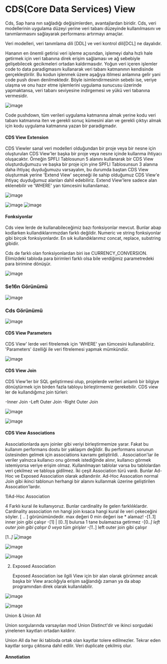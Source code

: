 # CDS(Core Data Services) View

  Cds, Sap hana nın sağladığı değişimlerden, avantajlardan biridir.
Cds, veri modellerinin uygulama düzeyi yerine veri tabanı düzeyinde kullanılmasını ve tanımlanmasını sağlayarak performansı artırmayı amaçlar.

  Veri modelleri, veri tanımlama dili [DDL] ve veri kontrol dili[DCL] ne dayalıdır.

  Hananın en önemli getirisi veri işleme açısından, işlemeyi daha hızlı hale getirmek için veri tabanına direk erişim sağlaması ve ağ sebebiyle gelişebilecek gecikmeleri ortadan kaldırmasıdır.
Yoğun veri içeren işlemler  code to data paradigmasını kullanarak veri tabanı katmanının kendisinde gerçekleştirilir. Bu kodun işlenmek üzere aşağıya itilmesi anlamına gelir yani code push down denilmektedir. Böyle isimlendirmesinin sebebi ise, veriye ulaşma ve onu hazır etme işlemlerini uygulama sunucusu üzerinde yapmaktansa, veri tabanı seviyesine indirgemesi ve yükü veri tabanına vermesidir. 

![image](https://user-images.githubusercontent.com/76265899/202611456-918e2cfb-6d46-47f6-8cea-a6b3fdd3b939.png)

  Code pushdown, tüm verileri uygulama katmanına almak yerine kodu veri tabanı katmanına iten ve gerekli sonuç kümesini alan ve gerekli çıktıyı almak için kodu uygulama katmanına yazan bir paradigmadır.

#### CDS View Extension 

  CDS Viewler sanal veri modelleri olduğundan bir proje veya bir nesne için oluşturulan CDS View'ler başka bir proje veya nesne içinde kullanma ihtiyacı oluşacaktır. 
Örneğin SPFLI Tablosunun 5 alanını kullanarak bir CDS View oluşturduğumuzu ve başka bir proje için yine SPFLI Tablosunsun 3 alanına daha ihtiyaç duyduğumuzu varsayalım, bu durumda baştan CDS View oluşturmak yerine 'Extend View' seçeneği ile sahip olduğumuz CDS View'e ihtiyaç duyduğumuz alanları dahil edebiliriz. Extend View'lere sadece alan eklenebilir ve 'WHERE' yan tümcesini kullanılamaz.

![image](https://user-images.githubusercontent.com/76265899/202612936-6b5b5749-0c0c-4207-b0d2-2cf2ebc82598.png)

![image](https://user-images.githubusercontent.com/76265899/202613492-ee4ea526-f290-4fce-b104-58fac4768bb0.png)
![image](https://user-images.githubusercontent.com/76265899/202613538-f24fcccf-9272-4c62-a523-7dc8975ac003.png)

#### Fonksiyonlar

  Cds view lerde de kullanabileceğimiz bazı fonksiyonlar mevcut. Bunlar abap kodlarken kullandıklarırmızdan farklı değildir. Numeric ve string fonksiyonlar gibi birçok fonksiyonlardır. En sık kullandıklarımız concat, replace, substring gibidir.
  
  Cds de farklı olan fonksiyonlardan biri ise CURRENCY_CONVERSION.
  Elimizdeki tabloda para birimleri farklı olsa bile verdiğimiz parametredeki para birimine dönüşür.

![image](https://user-images.githubusercontent.com/76265899/202614248-3d8a5649-9329-4adc-8c93-8f3b2720271f.png)
### Se16n Görünümü
![image](https://user-images.githubusercontent.com/76265899/202614369-6ff76e39-7e93-4b49-a2f2-6c92ccaf98ff.png)

### Cds Görünümü
![image](https://user-images.githubusercontent.com/76265899/202614273-464a93d3-1733-421f-a0d8-e6e7ff86fa98.png)

#### CDS View Parameters

  CDS View' lerde veri fitrelemek için 'WHERE' yan tümcesini kullanabiliriz. 'Parameters' özelliği ile veri fitrelemesi yapmak mümkündür.

![image](https://user-images.githubusercontent.com/76265899/202615091-0773ff8a-aa21-404e-99bd-6adcdf12271d.png)

#### CDS View Join

  CDS View'ler bir SQL geliştirmesi olup, projelerde verileri anlamlı bir bilgiye dönüştürmek için birden fazla tabloyu birleştirmemiz gerekebilir. CDS view ler de kullandığımız join türleri: 

-Inner Join
-Left Outer Join
-Right Outer Join

![image](https://user-images.githubusercontent.com/76265899/202615713-b26a66cf-88c7-4ed2-8db2-3b0412df8100.png)

![image](https://user-images.githubusercontent.com/76265899/202615744-fa8c3651-4472-4587-b127-ec8425949b76.png)

#### CDS View Associations

  Associationlarda aynı joinler gibi veriyi birleştirmemize yarar. Fakat bu kullanım performans dostu bir yaklaşım değildir.
  Bu performans sorunun üstesinden gelmek için associations kavramı geliştirildi. . Association'lar ile veriler yalnızca kullanıcı onu görmek istediğinde alınır, kullanıcı görmek istemiyorsa veriye erişim olmaz. Kullanılmayan tablolar varsa bu tablolardan veri çekilmez ve tabloya gidilmez. İki çeşit Association türü vardı. Bunlar Ad-Hoc ve Exposed Association olarak adlandırılır. Ad-Hoc Assocation normal Join gibi ikinci tablonun herhangi bir alanını kullanmak üzerine geliştirilen Assocation'lardır.
  
  1)Ad-Hoc Association
   
   4 Farklı kural ile kullanıyoruz. Bunlar cardinality ile gelen farklılıklardır. Cardinality association nın hangi join kısaca hangi kural ile veri çekeceğini söyler. [ .. ] görünümündedir.
    max değeri 0 min değeri ise * alamaz!
-[1..1]       inner join gibi çalışır
-[1] | [0..1] bulursa 1 tane bulamazsa getirmez
-[0..*]       left outer join gibi çalışır 0 veya tüm girişler
-[1..*]       left outer join gibi çalışır
  
  
  [1..*]*
![image](https://user-images.githubusercontent.com/76265899/202618344-9f601a9d-f030-49c1-b01a-4dff0ad9d8c0.png)

![image](https://user-images.githubusercontent.com/76265899/202618387-cedbae26-73b6-4236-9abb-8f467dfdeb8c.png)

![image](https://user-images.githubusercontent.com/76265899/202618582-ca9f6b7d-0606-4c52-a325-af53984c9cf6.png)


2) Exposed Association
   
   Exposed Association ise ilgili View için bir alan olarak görünmez ancak başka bir View aracılığıyla erişim sağlandığı zaman ya da abap programından direk olarak kullanılabilir.
   
  ![image](https://user-images.githubusercontent.com/76265899/202619066-c5d09030-58c2-4d76-92db-561a99ba9fd4.png)
  
  ![image](https://user-images.githubusercontent.com/76265899/202619133-27a42835-e617-4edb-b3bb-44c02b2549af.png)

Union & Union All

  Union sorgularında varsayılan mod Union Distinct'dir ve ikinci sorgudaki yinelenen kayıtları ortadan kaldırır.

  Union All da her iki tabloda ortak olan kayıtlar tolere edilmezler. Tekrar eden kayıtlar sorgu çıktısına dahil edilir. Veri duplicate çekilmiş olur.


#### Annotiation
